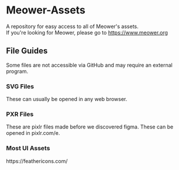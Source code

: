 # Meower-Assets
A repository for easy access to all of Meower's assets.
<br>
If you're looking for Meower, please go to https://www.meower.org
<h2>File Guides</h2>
Some files are not accessible via GitHub and may require an external program.
<h3>SVG Files</h3>
These can usually be opened in any web browser.
<h3>PXR Files</h3>
These are pixlr files made before we discovered figma. These can be opened in pixlr.com/e.

<h3>Most UI Assets</h3>
https://feathericons.com/
